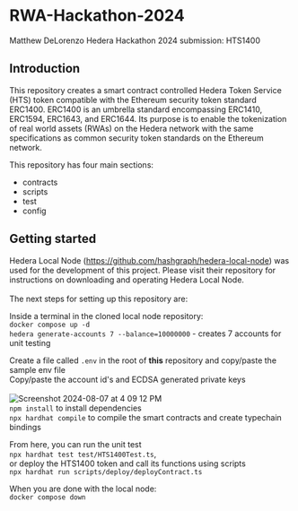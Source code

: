 # RWA-Hackathon-2024
Matthew DeLorenzo Hedera Hackathon 2024 submission: HTS1400

## Introduction

This repository creates a smart contract controlled Hedera Token Service (HTS) token compatible with the Ethereum security token standard ERC1400. ERC1400 is an umbrella standard encompassing ERC1410, ERC1594, ERC1643, and ERC1644. Its purpose is to enable the tokenization of real world assets (RWAs) on the Hedera network with the same specifications as common security token standards on the Ethereum network.

This repository has four main sections:
- contracts
- scripts
- test
- config

## Getting started

Hedera Local Node (https://github.com/hashgraph/hedera-local-node) was used for the development of this project. Please visit their repository for instructions on downloading and operating Hedera Local Node. 
</br></br>The next steps for setting up this repository are:

Inside a terminal in the cloned local node repository: </br>
`docker compose up -d` </br>
`hedera generate-accounts 7 --balance=10000000` - creates 7 accounts for unit testing </br>

Create a file called `.env` in the root of **this** repository and copy/paste the sample env file </br>
Copy/paste the account id's and ECDSA generated private keys</br></br>
![Screenshot 2024-08-07 at 4 09 12 PM](https://github.com/user-attachments/assets/db4c53bd-1b5e-46ad-b131-2550df93dd4e) </br>
`npm install` to install dependencies</br>
`npx hardhat compile` to compile the smart contracts and create typechain bindings</br>

From here, you can run the unit test</br>
`npx hardhat test test/HTS1400Test.ts`, </br>
or deploy the HTS1400 token and call its functions using scripts</br>
`npx hardhat run scripts/deploy/deployContract.ts`

When you are done with the local node:</br>
`docker compose down`
